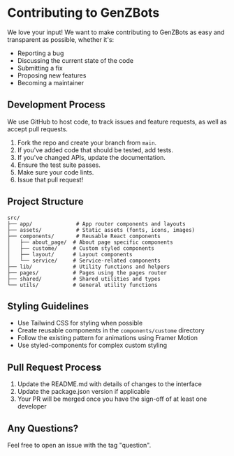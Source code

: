 # Contributing to GenZBots

We love your input! We want to make contributing to GenZBots as easy and transparent as possible, whether it's:

- Reporting a bug
- Discussing the current state of the code
- Submitting a fix
- Proposing new features
- Becoming a maintainer

## Development Process

We use GitHub to host code, to track issues and feature requests, as well as accept pull requests.

1. Fork the repo and create your branch from `main`.
2. If you've added code that should be tested, add tests.
3. If you've changed APIs, update the documentation.
4. Ensure the test suite passes.
5. Make sure your code lints.
6. Issue that pull request!

## Project Structure

```
src/
├── app/              # App router components and layouts
├── assets/           # Static assets (fonts, icons, images)
├── components/       # Reusable React components
│   ├── about_page/  # About page specific components
│   ├── custome/     # Custom styled components
│   ├── layout/      # Layout components
│   └── service/     # Service-related components
├── lib/             # Utility functions and helpers
├── pages/           # Pages using the pages router
├── shared/          # Shared utilities and types
└── utils/           # General utility functions
```

## Styling Guidelines

- Use Tailwind CSS for styling when possible
- Create reusable components in the `components/custome` directory
- Follow the existing pattern for animations using Framer Motion
- Use styled-components for complex custom styling

## Pull Request Process

1. Update the README.md with details of changes to the interface
2. Update the package.json version if applicable
3. Your PR will be merged once you have the sign-off of at least one developer

## Any Questions?

Feel free to open an issue with the tag "question".
